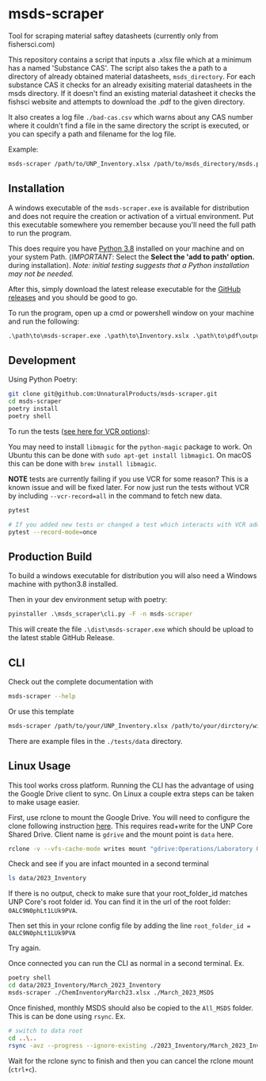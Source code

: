 # msds-scraper

Tool for scraping material saftey datasheets (currently only from fishersci.com)

This repository contains a script that inputs a .xlsx file which at a minimum has a named 'Substance CAS'. 
The script also takes the a path to a directory of already obtained material datasheets, `msds_directory`. 
For each substance CAS it checks for an already exisiting material datasheets in the msds directory. 
If it doesn't find an existing material datasheet it checks the fishsci website and attempts
to download the .pdf to the given directory.

It also creates a log file `./bad-cas.csv` which warns about any CAS number where it couldn't find a file in the same directory the 
script is executed, or you can specify a path and filename for the log file.

Example:

```bash
msds-scraper /path/to/UNP_Inventory.xlsx /path/to/msds_directory/msds.pdfs
```

## Installation

A windows executable of the `msds-scraper.exe` is available for distribution and does not require the
creation or activation of a virtual environment. Put this executable somewhere you remember because
you'll need the full path to run the program.

This does require you have [Python 3.8](https://www.python.org/downloads/)
installed on your machine and on your system Path. (_IMPORTANT_: Select the __Select the 'add to path' option.__ during installation).
_Note: initial testing suggests that a Python installation may not be needed._

After this, simply download the latest release executable for the [GitHub releases](https://github.com/UnnaturalProducts/msds-scraper/releases) 
and you should be good to go.

To run the program, open up a cmd or powershell window on your machine and run the following:

```cmd
.\path\to\msds-scraper.exe .\path\to\Inventory.xslx .\path\to\pdf\output\directory\
```

## Development

Using Python Poetry:

```bash
git clone git@github.com:UnnaturalProducts/msds-scraper.git
cd msds-scraper
poetry install
poetry shell
```

To run the tests ([see here for VCR options](https://vcrpy.readthedocs.io/en/latest/usage.html#record-modes)):

You may need to install `libmagic` for the `python-magic` package to work. On Ubuntu this can be done with `sudo apt-get install libmagic1`.
On macOS this can be done with `brew install libmagic`.

__NOTE__ tests are currently failing if you use VCR for some reason? This is a known issue and will be fixed later. For
now just run the tests without VCR by including `--vcr-record=all` in the command to fetch new data.

```bash
pytest

# If you added new tests or changed a test which interacts with VCR add the `--record-mode` flag: eg.
pytest --record-mode=once
```

## Production Build

To build a windows executable for distribution you will also need a Windows machine with python3.8 installed.

Then in your dev environment setup with poetry:

```cmd
pyinstaller .\msds_scraper\cli.py -F -n msds-scraper
```

This will create the file `.\dist\msds-scraper.exe` which should be upload to the latest stable GitHub Release.

## CLI

Check out the complete documentation with

```bash
msds-scraper --help
```

Or use this template

```bash
msds-scraper /path/to/your/UNP_Inventory.xlsx /path/to/your/dirctory/with/msds.pdfs
```

There are example files in the `./tests/data` directory.

## Linux Usage

This tool works cross platform. Running the CLI has the advantage of using the
Google Drive client to sync. On Linux a couple extra steps can be taken to make
usage easier.

First, use rclone to mount the Google Drive. You will need to configure the clone following instruction [here](https://rclone.org/drive/). This requires read+write for the UNP Core Shared Drive. Client name is `gdrive` and the mount point is `data` here.

```bash
rclone -v --vfs-cache-mode writes mount "gdrive:Operations/Laboratory Operations/Inventory MSDS" "data"
```

Check and see if you are infact mounted in a second terminal
```bash
ls data/2023_Inventory
```
If there is no output, check to make sure that your root_folder_id matches UNP Core's root folder id. You can find it 
in the url of the root folder: `0ALC9N0phLt1LUk9PVA`.


Then set this in your rclone config file by adding the line `root_folder_id = 0ALC9N0phLt1LUk9PVA`

Try again.


Once connected you can run the CLI as normal in a second terminal. Ex.

```bash
poetry shell
cd data/2023_Inventory/March_2023_Inventory
msds-scraper ./ChemInventoryMarch23.xlsx ./March_2023_MSDS
```

Once finished, monthly MSDS should also be copied to the `All_MSDS` folder. This is can be done using `rsync`. Ex.

```bash
# switch to data root
cd ..\..
rsync -avz --progress --ignore-existing ./2023_Inventory/March_2023_Inventory/March_2023_MSDS/*.pdf ./All_MSDS/
```

Wait for the rclone sync to finish and then you can cancel the rclone mount (`ctrl+c`).
